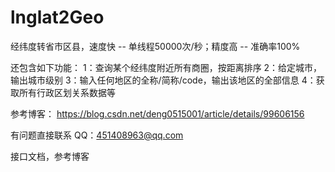 # lnglat2Geo

经纬度转省市区县，速度快 -- 单线程50000次/秒；精度高 -- 准确率100%

还包含如下功能：
1：查询某个经纬度附近所有商圈，按距离排序
2：给定城市，输出城市级别
3：输入任何地区的全称/简称/code，输出该地区的全部信息
4：获取所有行政区划关系数据等


参考博客： https://blog.csdn.net/deng0515001/article/details/99606156

有问题直接联系 QQ：451408963@qq.com

接口文档，参考博客
